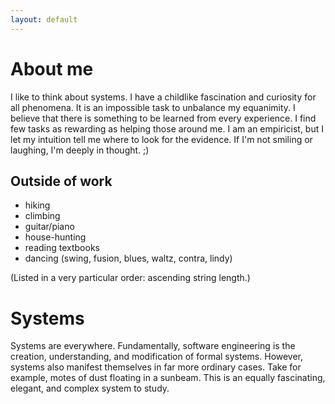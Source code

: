 ```yaml
---
layout: default
---
```


# [](#header-1)About me

I like to think about systems. I have a childlike fascination and curiosity
for all phenomena. It is an impossible task to unbalance my equanimity. I
believe that there is something to be learned from every experience. I find
few tasks as rewarding as helping those around me. I am an empiricist, but I
let my intuition tell me where to look for the evidence. If I'm not smiling or
laughing, I'm deeply in thought. ;)


## Outside of work

- hiking
- climbing
- guitar/piano
- house-hunting
- reading textbooks
- dancing (swing, fusion, blues, waltz, contra, lindy)

(Listed in a very particular order: ascending string length.)

# [](#header-1) Systems

Systems are everywhere. Fundamentally, software engineering is the creation,
understanding, and modification of formal systems. However, systems also
manifest themselves in far more ordinary cases. Take for example, motes of
dust floating in a sunbeam. This is an equally fascinating, elegant, and 
complex system to study.
